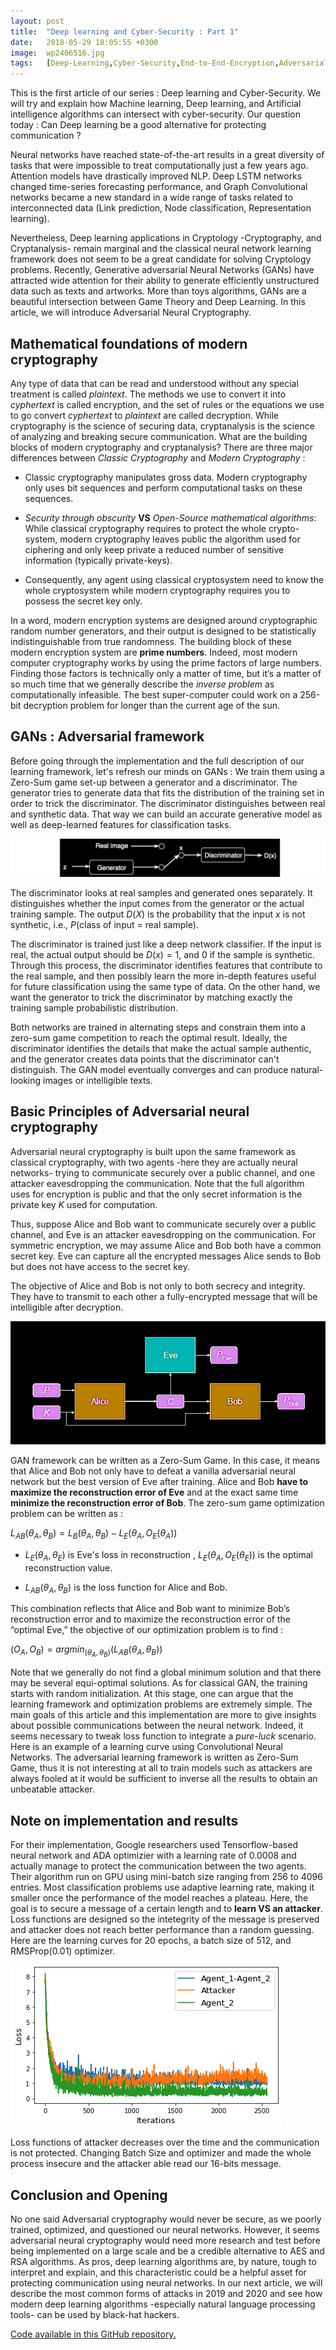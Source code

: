 ```yaml
---
layout: post
title:  "Deep learning and Cyber-Security : Part 1"
date:   2018-05-29 18:05:55 +0300
image:  wp2406516.jpg
tags:   [Deep-Learning,Cyber-Security,End-to-End-Encryption,Adversarial-neural-networks]
---
```


This is the first article of our series : Deep learning and Cyber-Security. We will try and explain how Machine learning, Deep learning, and Artificial intelligence algorithms can intersect with cyber-security. Our question today : Can Deep learning be a good alternative for protecting communication ?

Neural networks have reached state-of-the-art results in a great diversity of tasks that were impossible to treat computationally just a few years ago. Attention models have drastically improved NLP. Deep LSTM networks changed time-series forecasting performance, and Graph Convolutional networks became a new standard in a wide range of tasks related to interconnected data (Link prediction, Node classification, Representation learning).

Nevertheless, Deep learning applications in Cryptology -Cryptography, and Cryptanalysis- remain marginal and the classical neural network learning framework does not seem to be a great candidate for solving Cryptology problems. Recently, Generative adversarial Neural Networks (GANs) have attracted wide attention for their ability to generate efficiently unstructured data such as texts and artworks. More than toys algorithms, GANs are a beautiful intersection between Game Theory and Deep Learning. In this article, we will introduce Adversarial Neural Cryptography.


## Mathematical foundations of modern cryptography

Any type of data that can be read and understood without any special treatment is called *plaintext*. The methods we use to convert it into *cyphertext* is called encryption, and the set of rules or the equations we use to go convert *cyphertext* to *plaintext* are called decryption. While cryptography is the science of securing data, cryptanalysis is the science of analyzing and breaking secure communication. What are the building blocks of modern cryptography and cryptanalysis? There are three major differences between *Classic Cryptography* and *Modern Cryptography* :

* Classic cryptography manipulates gross data. Modern cryptography only uses bit sequences and perform computational tasks on these sequences.

* *Security through obscurity* **VS** *Open-Source mathematical algorithms*: While classical cryptography requires to protect the whole crypto-system, modern cryptography leaves public the algorithm used for ciphering and only keep private a reduced number of sensitive information (typically private-keys).

* Consequently, any agent using classical cryptosystem need to know the whole cryptosystem while modern cryptography requires you to possess the secret key only.

In a word, modern encryption systems are designed around cryptographic random number generators, and their output is designed to be statistically indistinguishable from true randomness. The building block of these modern encryption system are **prime numbers**. Indeed, most modern computer cryptography works by using the prime factors of large numbers. Finding those factors is technically only a matter of time, but it’s a matter of so much time that we generally describe the *inverse problem* as computationally infeasible. The best super-computer could work on a 256-bit decryption problem for longer than the current age of the sun.


## GANs : Adversarial framework

Before going through the implementation and the full description of our learning framework, let's refresh our minds on GANs :
We train them using a Zero-Sum game set-up between a generator and a discriminator. The generator tries to generate data that fits the distribution of the training set in order to trick the discriminator. The discriminator distinguishes between real and synthetic data. That way we can build an accurate generative model as well as deep-learned features for classification tasks.

![](image_gan.png)

The discriminator looks at real samples and generated ones separately. It distinguishes whether the input comes from the generator or the actual training sample. The output $D(X)$ is the probability that the input $x$ is not synthetic,  i.e., $P$(class of input = real sample).

The discriminator is trained just like a deep network classifier. If the input is real, the actual output should be $D(x)=1$, and $0$ if the sample is synthetic. Through this process, the discriminator identifies features that contribute to the real sample, and then possibly learn the more in-depth features useful for future classification using the same type of data.
On the other hand, we want the generator to trick the discriminator by matching exactly the training sample probabilistic distribution.

Both networks are trained in alternating steps and constrain them into a zero-sum game competition to reach the optimal result. Ideally, the discriminator identifies the details that make the actual sample authentic, and the generator creates data points that the discriminator can't distinguish. The GAN model eventually converges and can produce natural-looking images or intelligible texts.

## Basic Principles of Adversarial neural cryptography

Adversarial neural cryptography is built upon the same framework as classical cryptography, with two agents -here they are actually neural networks- trying to communicate securely over a public channel, and one attacker eavesdropping the communication. Note that the full algorithm uses for encryption is public and that the only secret information is the private key $K$ used for computation.

Thus, suppose Alice and Bob want to communicate securely over a public channel, and Eve is an attacker eavesdropping on the communication. For symmetric encryption, we may assume Alice and Bob both have a common secret key. Eve can capture all the encrypted messages Alice sends to Bob but does not have access to the secret key.

The objective of Alice and Bob is not only to both secrecy and integrity. They have to transmit to each other a fully-encrypted message that will be intelligible after decryption.

![](/img/gan_f.png)

GAN framework can be written as a Zero-Sum Game. In this case, it means that Alice and Bob not only have to defeat a vanilla adversarial neural network but the best version of Eve after training. Alice and Bob **have to maximize the reconstruction error of Eve** and at the exact same time  **minimize the reconstruction error of Bob**. The zero-sum game optimization problem can be written as :

$L_{AB}(θ_A,θ_B) = L_B(θ_A, θ_B) − L_E(θ_A, O_E(θ_A))$

* $L_E(θ_A, θ_E)$ is Eve's loss in reconstruction , $L_E(θ_A, O_E(θ_E))$ is the optimal reconstruction value.

* $L_{AB}(θ_A,θ_B)$ is the loss function for Alice and Bob.

This combination reflects that Alice and Bob want to minimize Bob’s reconstruction error and to maximize the reconstruction error of the “optimal Eve,” the objective of our optimization problem  is  to find :

$(O_A, O_B) = argmin_{(θ_A,θ_B)}(L_{AB}(θ_A, θ_B))$

Note that we generally do not find a global minimum solution and that there may be several equi-optimal solutions. As for classical GAN, the training starts with random initialization. At this stage, one can argue that the learning framework and optimization problems are extremely simple. The main goals of this article and this implementation are more to give insights about possible communications between the neural network. Indeed, it seems necessary to tweak loss function to integrate a *pure-luck* scenario. Here is an example of a learning curve using Convolutional Neural Networks. The adversarial learning framework is written as Zero-Sum Game, thus it is not interesting at all to train models such as attackers are always fooled at it would be sufficient to inverse all the results to obtain an unbeatable attacker.

## Note on implementation and results

For their implementation, Google researchers used Tensorflow-based neural network and ADA optimizier with a learning rate of 0.0008 and actually manage to protect the communication between the two agents. Their algorithm run on GPU using mini-batch size ranging from 256 to 4096 entries. Most classification problems use adaptive learning rate, making it smaller once the performance of the model reaches a plateau. Here, the goal is to secure a message of a certain length and to **learn VS an attacker**. Loss functions are designed so the intetegrity of the message is preserved and attacker does not reach better performance than a random guessing. Here are the learning curves for 20 epochs, a batch size of 512, and RMSProp(0.01) optimizer.

![](loss.png)


Loss functions of attacker decreases over the time and the communication is not protected. Changing Batch Size and optimizer and made the whole process insecure and the attacker able read our 16-bits message.

## Conclusion and Opening

No one said Adversarial cryptography would never be secure, as we poorly trained, optimized, and questioned our neural networks. However, it seems adversarial neural cryptography would need more research and test before being implemented on a large scale and be a credible alternative to AES and RSA algorithms. As pros, deep learning algorithms are, by nature, tough to interpret and explain, and this characteristic could be a helpful asset for protecting communication using neural networks.
In our next article, we will describe the most common forms of attacks in 2019 and 2020 and see how modern deep learning algorithms -especially natural language processing tools- can be used by black-hat hackers.

[Code available in this GitHub repository.]()
